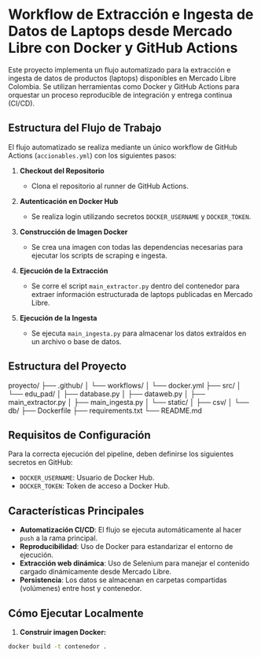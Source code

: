 # Workflow de Extracción e Ingesta de Datos de Laptops desde Mercado Libre con Docker y GitHub Actions

Este proyecto implementa un flujo automatizado para la extracción e ingesta de datos de productos (laptops) disponibles en Mercado Libre Colombia. Se utilizan herramientas como Docker y GitHub Actions para orquestar un proceso reproducible de integración y entrega continua (CI/CD).

## Estructura del Flujo de Trabajo

El flujo automatizado se realiza mediante un único workflow de GitHub Actions (`accionables.yml`) con los siguientes pasos:

1. **Checkout del Repositorio**
   - Clona el repositorio al runner de GitHub Actions.

2. **Autenticación en Docker Hub**
   - Se realiza login utilizando secretos `DOCKER_USERNAME` y `DOCKER_TOKEN`.

3. **Construcción de Imagen Docker**
   - Se crea una imagen con todas las dependencias necesarias para ejecutar los scripts de scraping e ingesta.

4. **Ejecución de la Extracción**
   - Se corre el script `main_extractor.py` dentro del contenedor para extraer información estructurada de laptops publicadas en Mercado Libre.

5. **Ejecución de la Ingesta**
   - Se ejecuta `main_ingesta.py` para almacenar los datos extraídos en un archivo o base de datos.

## Estructura del Proyecto

proyecto/
├── .github/
│ └── workflows/
│ └── docker.yml
├── src/
│ └── edu_pad/
│ ├── database.py
│ ├── dataweb.py
│ ├── main_extractor.py
│ ├── main_ingesta.py
│ └── static/
│ ├── csv/
│ └── db/
├── Dockerfile
├── requirements.txt
└── README.md


## Requisitos de Configuración

Para la correcta ejecución del pipeline, deben definirse los siguientes secretos en GitHub:

- `DOCKER_USERNAME`: Usuario de Docker Hub.
- `DOCKER_TOKEN`: Token de acceso a Docker Hub.

## Características Principales

- **Automatización CI/CD**: El flujo se ejecuta automáticamente al hacer `push` a la rama principal.
- **Reproducibilidad**: Uso de Docker para estandarizar el entorno de ejecución.
- **Extracción web dinámica**: Uso de Selenium para manejar el contenido cargado dinámicamente desde Mercado Libre.
- **Persistencia**: Los datos se almacenan en carpetas compartidas (volúmenes) entre host y contenedor.

## Cómo Ejecutar Localmente

1. **Construir imagen Docker:**

```bash
docker build -t contenedor .

